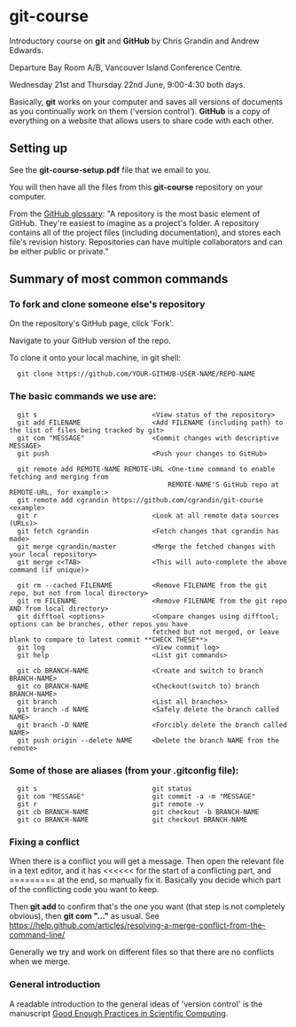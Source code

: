 # git-course

Introductory course on **git** and **GitHub** by Chris Grandin and Andrew Edwards.

Departure Bay Room A/B, Vancouver Island Conference Centre.

Wednesday 21st and Thursday 22nd June, 9:00-4:30 both days.

Basically, **git** works on your computer and saves all versions of documents as you continually work on them ('version control'). **GitHub** is a copy of everything on a website that allows users to share code with each other.


## Setting up

See the **git-course-setup.pdf** file that we email to you. 

You will then have all the files from this **git-course** repository on your computer.

From the [GitHub glossary](https://help.github.com/articles/github-glossary/#repository): "A repository is the most basic element of GitHub. They're easiest to imagine as a project's folder. A repository contains all of the project files (including documentation), and stores each file's revision history. Repositories can have multiple collaborators and can be either public or private." 

 
## Summary of most common commands

### To fork and clone someone else's repository

On the repository's GitHub page, click 'Fork'.

Navigate to your GitHub version of the repo.

To clone it onto your local machine, in git shell:

      git clone https://github.com/YOUR-GITHUB-USER-NAME/REPO-NAME

### The basic commands we use are:

      git s                             <View status of the repository>
      git add FILENAME                  <Add FILENAME (including path) to the list of files being tracked by git>
      git com "MESSAGE"                 <Commit changes with descriptive MESSAGE>
	  git push                          <Push your changes to GitHub>

      git remote add REMOTE-NAME REMOTE-URL <One-time command to enable fetching and merging from 
                                            REMOTE-NAME'S GitHub repo at REMOTE-URL, for example:>
	  git remote add cgrandin https://github.com/cgrandin/git-course  <example>	
      git r                             <Look at all remote data sources (URLs)>
	  git fetch cgrandin                <Fetch changes that cgrandin has made>
	  git merge cgrandin/master         <Merge the fetched changes with your local repository>
	  git merge c<TAB>                  <This will auto-complete the above command (if unique)>

	  git rm --cached FILENAME          <Remove FILENAME from the git repo, but not from local directory>
	  git rm FILENAME                   <Remove FILENAME from the git repo AND from local directory>
	  git difftool <options>            <Compare changes using difftool; options can be branches, other repos you have 
                                        fetched but not merged, or leave blank to compare to latest commit **CHECK THESE**>
      git log                           <View commit log>
      git help                          <List git commands>

      git cb BRANCH-NAME                <Create and switch to branch BRANCH-NAME>
      git co BRANCH-NAME                <Checkout(switch to) branch BRANCH-NAME>
      git branch                        <List all branches>
      git branch -d NAME                <Safely delete the branch called NAME>
      git branch -D NAME                <Forcibly delete the branch called NAME>
      git push origin --delete NAME     <Delete the branch NAME from the remote>

### Some of those are aliases (from your .gitconfig file):
      git s                             git status
      git com "MESSAGE"                 git commit -a -m "MESSAGE"
      git r                             git remote -v
      git cb BRANCH-NAME                git checkout -b BRANCH-NAME
      git co BRANCH-NAME                git checkout BRANCH-NAME


### Fixing a conflict

When there is a conflict you will get a message. Then open the relevant file in a text editor, and it has <<<<<<   for the start of a conflicting part, and ========= at the end, so manually fix it. Basically you decide which part of the conflicting code you want to keep.

Then **git add <filename>** to confirm that's the one you want (that step is not completely obvious), then **git com "..."** as usual. See <https://help.github.com/articles/resolving-a-merge-conflict-from-the-command-line/>

Generally we try and work on different files so that there are no conflicts when we merge.

### General introduction

A readable introduction to the general ideas of 'version control' is the manuscript <a href="https://arxiv.org/abs/1609.00037">Good Enough Practices in Scientific Computing</a>.




